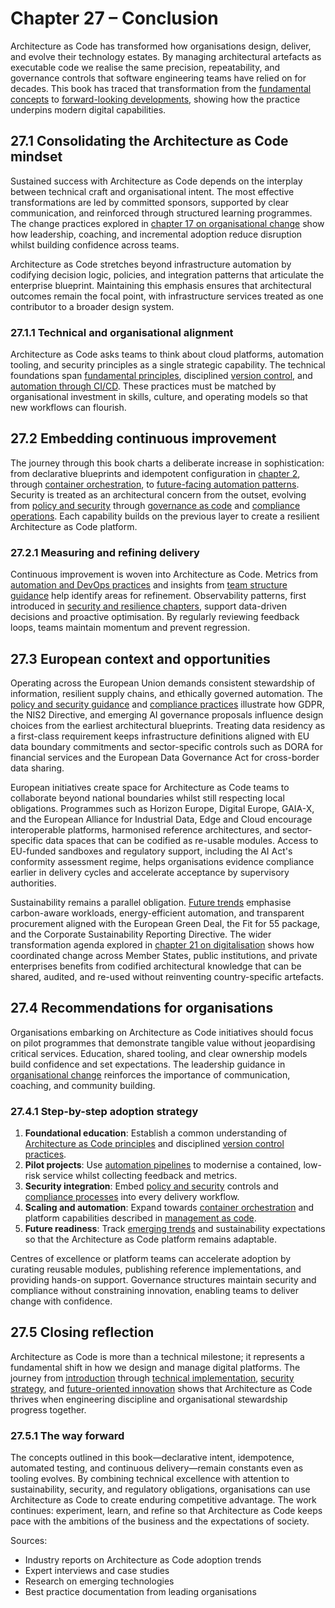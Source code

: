 # Chapter 27 – Conclusion

Architecture as Code has transformed how organisations design, deliver, and evolve their technology estates. By managing
architectural artefacts as executable code we realise the same precision, repeatability, and governance controls that software
engineering teams have relied on for decades. This book has traced that transformation from the
[fundamental concepts](01_introduction.md) to [forward-looking developments](25_future_trends_development/index.md), showing how the
practice underpins modern digital capabilities.

## 27.1 Consolidating the Architecture as Code mindset

Sustained success with Architecture as Code depends on the interplay between technical craft and organisational intent. The
most effective transformations are led by committed sponsors, supported by clear communication, and reinforced through
structured learning programmes. The change practices explored in [chapter 17 on organisational change](17_organizational_change.md)
show how leadership, coaching, and incremental adoption reduce disruption whilst building confidence across teams.

Architecture as Code stretches beyond infrastructure automation by codifying decision logic, policies, and integration
patterns that articulate the enterprise blueprint. Maintaining this emphasis ensures that architectural outcomes remain the
focal point, with infrastructure services treated as one contributor to a broader design system.

### 27.1.1 Technical and organisational alignment

Architecture as Code asks teams to think about cloud platforms, automation tooling, and security principles as a single
strategic capability. The technical foundations span [fundamental principles](02_fundamental_principles.md), disciplined
[version control](03_version_control.md), and [automation through CI/CD](05_automation_devops_cicd.md). These practices must be
matched by organisational investment in skills, culture, and operating models so that new workflows can flourish.

## 27.2 Embedding continuous improvement

The journey through this book charts a deliberate increase in sophistication: from declarative blueprints and idempotent
configuration in [chapter 2](02_fundamental_principles.md), through [container orchestration](07_containerization.md), to
[future-facing automation patterns](25_future_trends_development/index.md). Security is treated as an architectural concern from the
outset, evolving from [policy and security](10_policy_and_security.md) through [governance as code](11_governance_as_code.md)
and [compliance operations](12_compliance.md). Each capability builds on the previous layer to create a resilient Architecture
as Code platform.

### 27.2.1 Measuring and refining delivery

Continuous improvement is woven into Architecture as Code. Metrics from [automation and DevOps practices](05_automation_devops_cicd.md)
and insights from [team structure guidance](18_team_structure.md) help identify areas for refinement. Observability patterns,
first introduced in [security and resilience chapters](09a_security_fundamentals.md), support data-driven decisions and proactive
optimisation. By regularly reviewing feedback loops, teams maintain momentum and prevent regression.

## 27.3 European context and opportunities

Operating across the European Union demands consistent stewardship of information, resilient supply chains, and ethically governed
automation. The [policy and security guidance](10_policy_and_security.md) and [compliance practices](12_compliance.md) illustrate
how GDPR, the NIS2 Directive, and emerging AI governance proposals influence design choices from the earliest architectural
blueprints. Treating data residency as a first-class requirement keeps infrastructure definitions aligned with EU data boundary
commitments and sector-specific controls such as DORA for financial services and the European Data Governance Act for cross-border
data sharing.

European initiatives create space for Architecture as Code teams to collaborate beyond national boundaries whilst still respecting
local obligations. Programmes such as Horizon Europe, Digital Europe, GAIA-X, and the European Alliance for Industrial Data, Edge
and Cloud encourage interoperable platforms, harmonised reference architectures, and sector-specific data spaces that can be
codified as re-usable modules. Access to EU-funded sandboxes and regulatory support, including the AI Act's conformity assessment
regime, helps organisations evidence compliance earlier in delivery cycles and accelerate acceptance by supervisory authorities.

Sustainability remains a parallel obligation. [Future trends](25_future_trends_development/index.md) emphasise carbon-aware workloads,
energy-efficient automation, and transparent procurement aligned with the European Green Deal, the Fit for 55 package, and the
Corporate Sustainability Reporting Directive. The wider transformation agenda explored in [chapter 21 on digitalisation](21_digitalization.md)
shows how coordinated change across Member States, public institutions, and private enterprises benefits from codified architectural
knowledge that can be shared, audited, and re-used without reinventing country-specific artefacts.

## 27.4 Recommendations for organisations

Organisations embarking on Architecture as Code initiatives should focus on pilot programmes that demonstrate tangible value
without jeopardising critical services. Education, shared tooling, and clear ownership models build confidence and set
expectations. The leadership guidance in [organisational change](17_organizational_change.md) reinforces the importance of
communication, coaching, and community building.

### 27.4.1 Step-by-step adoption strategy

1. **Foundational education**: Establish a common understanding of [Architecture as Code principles](02_fundamental_principles.md)
   and disciplined [version control practices](03_version_control.md).
2. **Pilot projects**: Use [automation pipelines](05_automation_devops_cicd.md) to modernise a contained, low-risk service whilst
   collecting feedback and metrics.
3. **Security integration**: Embed [policy and security](10_policy_and_security.md) controls and [compliance processes](12_compliance.md)
   into every delivery workflow.
4. **Scaling and automation**: Expand towards [container orchestration](07_containerization.md) and platform capabilities described in
   [management as code](19_management_as_code.md).
5. **Future readiness**: Track [emerging trends](25_future_trends_development/index.md) and sustainability expectations so that the
   Architecture as Code platform remains adaptable.

Centres of excellence or platform teams can accelerate adoption by curating reusable modules, publishing reference
implementations, and providing hands-on support. Governance structures maintain security and compliance without constraining
innovation, enabling teams to deliver change with confidence.

## 27.5 Closing reflection

Architecture as Code is more than a technical milestone; it represents a fundamental shift in how we design and manage digital
platforms. The journey from [introduction](01_introduction.md) through [technical implementation](14_practical_implementation.md),
[security strategy](10_policy_and_security.md), and [future-oriented innovation](25_future_trends_development/index.md) shows that
Architecture as Code thrives when engineering discipline and organisational stewardship progress together.

### 27.5.1 The way forward

The concepts outlined in this book—declarative intent, idempotence, automated testing, and continuous delivery—remain constants
even as tooling evolves. By combining technical excellence with attention to sustainability, security, and regulatory
obligations, organisations can use Architecture as Code to create enduring competitive advantage. The work continues: experiment,
learn, and refine so that Architecture as Code keeps pace with the ambitions of the business and the expectations of society.

Sources:
- Industry reports on Architecture as Code adoption trends
- Expert interviews and case studies
- Research on emerging technologies
- Best practice documentation from leading organisations
